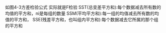 如图4-3方差检验公式
实际就是F检验
SST(总变差平方和):每个数据减去所有数的均值的平方和，ni是每组的数量
SSM(平均平方和):每一组的均值减去所有数的均值的平方和，
SSE(残差平方和，也叫组内平方和):每个数据减去它所属的那个组的平方和

